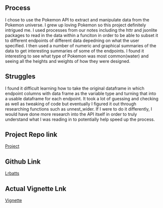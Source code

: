## Process

I chose to use the Pokemon API to extract and manipulate data from the Pokemon universe. I grew up loving Pokemon so this project definitely intrigued me. I used processes from our notes including the httr and jsonlite packages to read in the data within a funciton in order to be able to subset it to different endpoints of different data depedning on what the user specified. I then used a number of numeric and graphical summaries of the data to get interesting summaries of some of the endpoints. I found it interesting to see what type of Pokemon was most common(water) and seeing all the heights and weights of how they were designed.

## Struggles

I found it difficult learning how to take the original dataframe in which endpoint columns with data frame as the variable type and turning that into a usable dataframe for each endpoint. It took a lot of guessing and checking as well as tweaking of code but eventually I figured it out through researching functions such as unnest_wider. If I were to do it differently, I would have done more research into the API itself in order to truly understand what I was reading in to potentially help speed up the process. 

## Project Repo link
[Project](https://github.com/Lrbatts/Project1)

## Github Link
[Lrbatts](https://github.com/Lrbatts)

## Actual Vignette Lnk
[Vignette](https://github.com/Lrbatts/Project1/blob/main/README.md)
